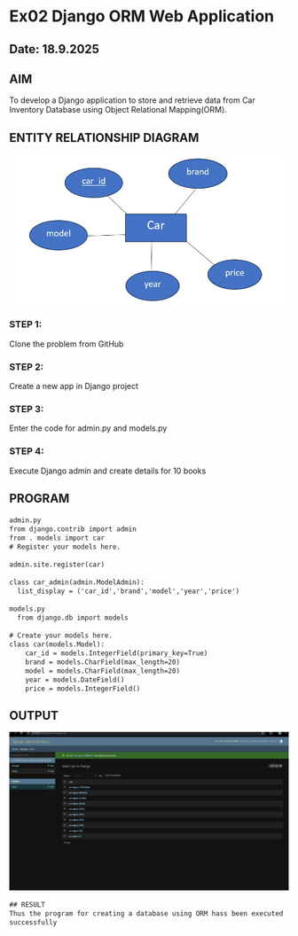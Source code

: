 # Ex02 Django ORM Web Application
## Date: 18.9.2025

## AIM
To develop a Django application to store and retrieve data from Car Inventory Database using Object Relational Mapping(ORM).

## ENTITY RELATIONSHIP DIAGRAM

![alt text](<WhatsApp Image 2025-09-13 at 11.18.53_7cb24109.jpg>)

### STEP 1:
Clone the problem from GitHub

### STEP 2:
Create a new app in Django project

### STEP 3:
Enter the code for admin.py and models.py

### STEP 4:
Execute Django admin and create details for 10 books

## PROGRAM
```
admin.py
from django.contrib import admin
from . models import car
# Register your models here.

admin.site.register(car)

class car_admin(admin.ModelAdmin):
  list_display = ('car_id','brand','model','year','price')
  
models.py
  from django.db import models

# Create your models here.
class car(models.Model):
    car_id = models.IntegerField(primary_key=True)
    brand = models.CharField(max_length=20)
    model = models.CharField(max_length=20)
    year = models.DateField()
    price = models.IntegerField()
```


## OUTPUT
![alt text](<10 car.png>)

```
## RESULT
Thus the program for creating a database using ORM hass been executed successfully
